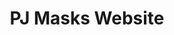 ---
title: PJ Masks Website
developer: Kids Industries
clients: eOne, Disney Junior
image: PJMasksWebsite.jpg
link: http://www.kidsindustries.com/case-studies/pj-masks-website
html5: http://www.pjmasks.com
featured: true
---
